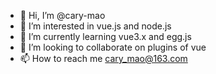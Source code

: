 - 👋 Hi, I’m @cary-mao
- 👀 I’m interested in vue.js and node.js
- 🌱 I’m currently learning vue3.x and egg.js
- 💞️ I’m looking to collaborate on plugins of vue
- 📫 How to reach me cary_mao@163.com

<!---
cary-mao/cary-mao is a ✨ special ✨ repository because its `README.md` (this file) appears on your GitHub profile.
You can click the Preview link to take a look at your changes.
--->
